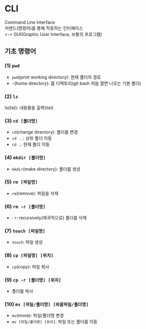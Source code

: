 # CLI
Command Line Interface  
커맨드(명령어)를 통해 작동하는 인터페이스  
<-> GUI(Graphic User Interface, 보통의 프로그램)  

## 기초 명령어
### (1) `pwd`
- `pwd`(print working directory): 현재 폴더의 경로  
- `~`(home directory): 홈 디렉토리(git bash 처음 열면 나오는 기본 폴더)  

### (2) `ls`
ls(list): 내용물을 출력(list)

### (3) `cd [폴더명]`
- `cd`(change directory): 폴더를 변경
- `cd ..`: 상위 폴더 이동
- `cd .`: 현재 폴더 이동

### (4) `mkdir [폴더명]`
- `mkdir`(make directory): 폴더를 생성

### (5) `rm [파일명]`
- `rm`(remove): 파일을 삭제

### (6) `rm -r [폴더명]`
- `-r`: recursively(재귀적으로) 폴더를 삭제

### (7) `touch [파일명]`
- `touch`: 파일 생성

### (8) `cp [파일명] [위치]`
- `cp`(copy): 파일 복사

### (9) `cp -r [폴더명] [위치]`
- 폴더를 복사

### (10) `mv [파일/폴더명] [바꿀파일/폴더명]`
- `mv`(move): 파일/폴더명 변경
- `mv [파일/폴더명] [위치]`: 파일 또는 폴더를 이동